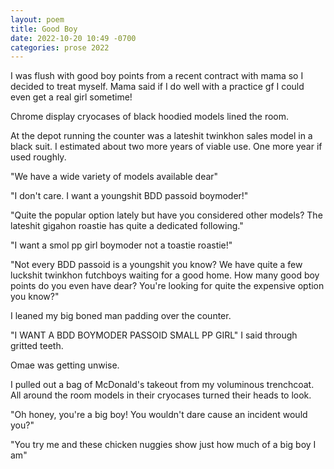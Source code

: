 ```yaml
---
layout: poem
title: Good Boy
date: 2022-10-20 10:49 -0700
categories: prose 2022
---
```


I was flush with good boy points from a recent contract with mama so I
decided to treat myself. Mama said if I do well with a practice gf I
could even get a real girl sometime!

Chrome display cryocases of black hoodied models lined the room.

At the depot running the counter was a lateshit twinkhon sales model
in a black suit. I estimated about two more years of viable use. One
more year if used roughly.

"We have a wide variety of models available dear"

"I don't care. I want a youngshit BDD passoid boymoder!"

"Quite the popular option lately but have you considered other models?
The lateshit gigahon roastie has quite a dedicated following."

"I want a smol pp girl boymoder not a toastie roastie!"

"Not every BDD passoid is a youngshit you know? We have quite a few
luckshit twinkhon futchboys waiting for a good home. How many good boy
points do you even have dear? You're looking for quite the expensive
option you know?"

I leaned my big boned man padding over the counter.

"I WANT A BDD BOYMODER PASSOID SMALL PP GIRL" I said through gritted
teeth.

Omae was getting unwise.

I pulled out a bag of McDonald's takeout from my voluminous
trenchcoat. All around the room models in their cryocases turned their
heads to look.

"Oh honey, you're a big boy! You wouldn't dare cause an incident would
you?"

"You try me and these chicken nuggies show just how much of a big boy
I am"
